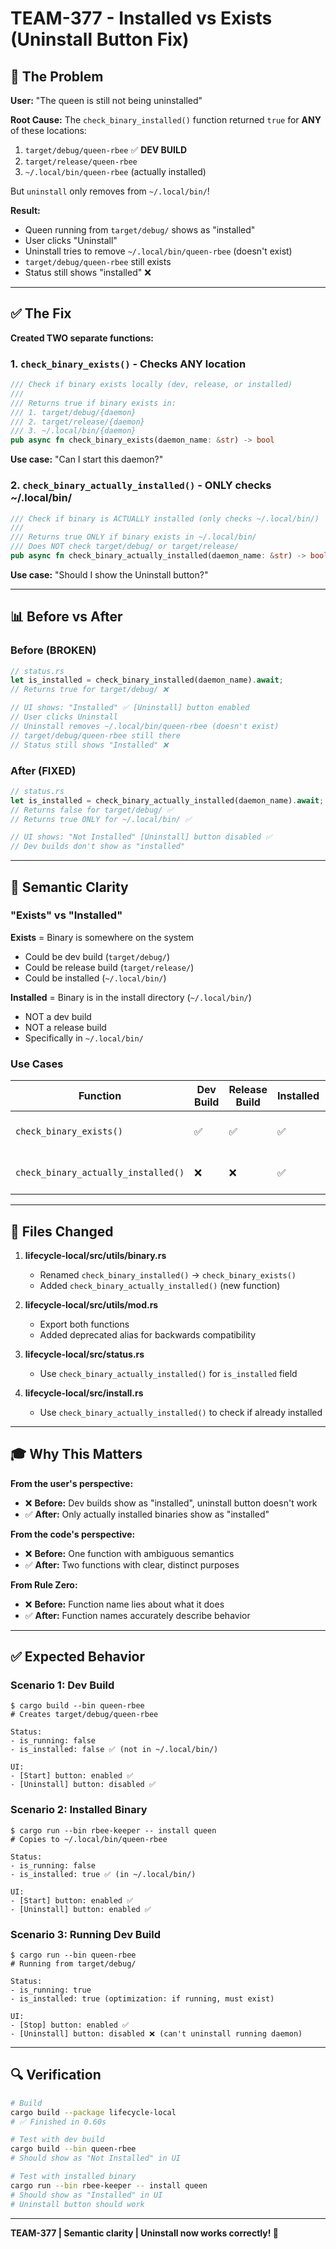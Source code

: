 # TEAM-377 - Installed vs Exists (Uninstall Button Fix)

## 🐛 The Problem

**User:** "The queen is still not being uninstalled"

**Root Cause:** The `check_binary_installed()` function returned `true` for **ANY** of these locations:
1. `target/debug/queen-rbee` ✅ **DEV BUILD**
2. `target/release/queen-rbee`
3. `~/.local/bin/queen-rbee` (actually installed)

But `uninstall` only removes from `~/.local/bin/`!

**Result:**
- Queen running from `target/debug/` shows as "installed"
- User clicks "Uninstall"
- Uninstall tries to remove `~/.local/bin/queen-rbee` (doesn't exist)
- `target/debug/queen-rbee` still exists
- Status still shows "installed" ❌

---

## ✅ The Fix

**Created TWO separate functions:**

### 1. `check_binary_exists()` - Checks ANY location
```rust
/// Check if binary exists locally (dev, release, or installed)
///
/// Returns true if binary exists in:
/// 1. target/debug/{daemon}
/// 2. target/release/{daemon}
/// 3. ~/.local/bin/{daemon}
pub async fn check_binary_exists(daemon_name: &str) -> bool
```

**Use case:** "Can I start this daemon?"

### 2. `check_binary_actually_installed()` - ONLY checks ~/.local/bin/
```rust
/// Check if binary is ACTUALLY installed (only checks ~/.local/bin/)
///
/// Returns true ONLY if binary exists in ~/.local/bin/
/// Does NOT check target/debug/ or target/release/
pub async fn check_binary_actually_installed(daemon_name: &str) -> bool
```

**Use case:** "Should I show the Uninstall button?"

---

## 📊 Before vs After

### Before (BROKEN)

```rust
// status.rs
let is_installed = check_binary_installed(daemon_name).await;
// Returns true for target/debug/ ❌

// UI shows: "Installed" ✅ [Uninstall] button enabled
// User clicks Uninstall
// Uninstall removes ~/.local/bin/queen-rbee (doesn't exist)
// target/debug/queen-rbee still there
// Status still shows "Installed" ❌
```

### After (FIXED)

```rust
// status.rs
let is_installed = check_binary_actually_installed(daemon_name).await;
// Returns false for target/debug/ ✅
// Returns true ONLY for ~/.local/bin/ ✅

// UI shows: "Not Installed" [Uninstall] button disabled ✅
// Dev builds don't show as "installed"
```

---

## 🎯 Semantic Clarity

### "Exists" vs "Installed"

**Exists** = Binary is somewhere on the system
- Could be dev build (`target/debug/`)
- Could be release build (`target/release/`)
- Could be installed (`~/.local/bin/`)

**Installed** = Binary is in the install directory (`~/.local/bin/`)
- NOT a dev build
- NOT a release build
- Specifically in `~/.local/bin/`

### Use Cases

| Function | Dev Build | Release Build | Installed | Use Case |
|----------|-----------|---------------|-----------|----------|
| `check_binary_exists()` | ✅ | ✅ | ✅ | "Can I start it?" |
| `check_binary_actually_installed()` | ❌ | ❌ | ✅ | "Can I uninstall it?" |

---

## 🔧 Files Changed

1. **lifecycle-local/src/utils/binary.rs**
   - Renamed `check_binary_installed()` → `check_binary_exists()`
   - Added `check_binary_actually_installed()` (new function)

2. **lifecycle-local/src/utils/mod.rs**
   - Export both functions
   - Added deprecated alias for backwards compatibility

3. **lifecycle-local/src/status.rs**
   - Use `check_binary_actually_installed()` for `is_installed` field

4. **lifecycle-local/src/install.rs**
   - Use `check_binary_actually_installed()` to check if already installed

---

## 🎓 Why This Matters

**From the user's perspective:**

- ❌ **Before:** Dev builds show as "installed", uninstall button doesn't work
- ✅ **After:** Only actually installed binaries show as "installed"

**From the code's perspective:**

- ❌ **Before:** One function with ambiguous semantics
- ✅ **After:** Two functions with clear, distinct purposes

**From Rule Zero:**

- ❌ **Before:** Function name lies about what it does
- ✅ **After:** Function names accurately describe behavior

---

## ✅ Expected Behavior

### Scenario 1: Dev Build

```
$ cargo build --bin queen-rbee
# Creates target/debug/queen-rbee

Status:
- is_running: false
- is_installed: false ✅ (not in ~/.local/bin/)

UI:
- [Start] button: enabled ✅
- [Uninstall] button: disabled ✅
```

### Scenario 2: Installed Binary

```
$ cargo run --bin rbee-keeper -- install queen
# Copies to ~/.local/bin/queen-rbee

Status:
- is_running: false
- is_installed: true ✅ (in ~/.local/bin/)

UI:
- [Start] button: enabled ✅
- [Uninstall] button: enabled ✅
```

### Scenario 3: Running Dev Build

```
$ cargo run --bin queen-rbee
# Running from target/debug/

Status:
- is_running: true
- is_installed: true (optimization: if running, must exist)

UI:
- [Stop] button: enabled ✅
- [Uninstall] button: disabled ❌ (can't uninstall running daemon)
```

---

## 🔍 Verification

```bash
# Build
cargo build --package lifecycle-local
# ✅ Finished in 0.60s

# Test with dev build
cargo build --bin queen-rbee
# Should show as "Not Installed" in UI

# Test with installed binary
cargo run --bin rbee-keeper -- install queen
# Should show as "Installed" in UI
# Uninstall button should work
```

---

**TEAM-377 | Semantic clarity | Uninstall now works correctly! 🎉**
